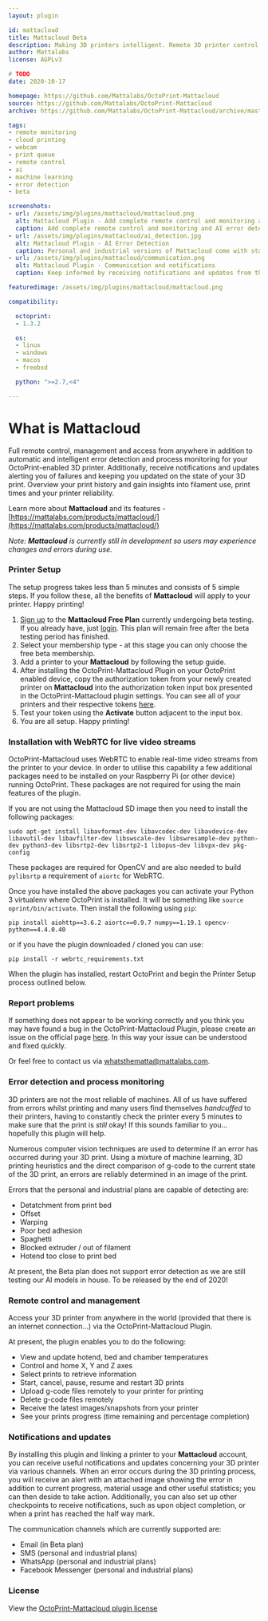 ```yaml
---
layout: plugin

id: mattacloud
title: Mattacloud Beta
description: Making 3D printers intelligent. Remote 3D printer control and management from anywhere with advanced AI error detection and informative notifications.
author: Mattalabs
license: AGPLv3

# TODO
date: 2020-10-17

homepage: https://github.com/Mattalabs/OctoPrint-Mattacloud
source: https://github.com/Mattalabs/OctoPrint-Mattacloud
archive: https://github.com/Mattalabs/OctoPrint-Mattacloud/archive/master.zip

tags:
- remote monitoring
- cloud printing
- webcam
- print queue
- remote control
- ai
- machine learning
- error detection
- beta

screenshots:
- url: /assets/img/plugins/mattacloud/mattacloud.png
  alt: Mattacloud Plugin - Add complete remote control and monitoring and AI error detection to your 3D printer with Mattacloud by Mattalabs
  caption: Add complete remote control and monitoring and AI error detection to your 3D printer
- url: /assets/img/plugins/mattacloud/ai_detection.jpg
  alt: Mattacloud Plugin - AI Error Detection
  caption: Personal and industrial versions of Mattacloud come with state-of-the-art AI error detection (still being tested internally).
- url: /assets/img/plugins/mattacloud/communication.png
  alt: Mattacloud Plugin - Communication and notifications
  caption: Keep informed by receiving notifications and updates from the Mattacloud to your device.

featuredimage: /assets/img/plugins/mattacloud/mattacloud.png

compatibility:

  octoprint:
  - 1.3.2

  os:
  - linux
  - windows
  - macos
  - freebsd

  python: ">=2.7,<4"

---
```


# What is Mattacloud

Full remote control, management and access from anywhere in addition to automatic and intelligent error detection and process monitoring for your OctoPrint-enabled 3D printer. Additionally, receive notifications and updates alerting you of failures and keeping you updated on the state of your 3D print. Overview your print history and gain insights into filament use, print times and your printer reliability.

Learn more about **Mattacloud** and its features - [https://mattalabs.com/products/mattacloud/](https://mattalabs.com/products/mattacloud/)

_Note: **Mattacloud** is currently still in development so users may experience changes and errors during use._

### Printer Setup

The setup progress takes less than 5 minutes and consists of 5 simple steps. If you follow these, all the benefits of **Mattacloud** will apply to your printer. Happy printing!

1. [Sign up](https://cloud.mattalabs.com/accounts/signup/) to the **Mattacloud Free Plan** currently undergoing beta testing. If you already have, just [login](https://cloud.mattalabs.com/accounts/login/). This plan will remain free after the beta testing period has finished.
2. Select your membership type - at this stage you can only choose the free beta membership.
3. Add a printer to your **Mattacloud** by following the setup guide.
4. After installing the OctoPrint-Mattacloud Plugin on your OctoPrint enabled device, copy the authorization token from your newly created printer on **Mattacloud** into the authorization token input box presented in the OctoPrint-Mattacloud plugin settings. You can see all of your printers and their respective tokens [here](https://cloud.mattalabs.com/printer-dashboard/).
5. Test your token using the **Activate** button adjacent to the input box.
6. You are all setup. Happy printing!

### Installation with WebRTC for live video streams

OctoPrint-Mattacloud uses WebRTC to enable real-time video streams from the printer to your device. In order to utilise this capability a few additional packages need to be installed on your Raspberry Pi (or other device) running OctoPrint. These packages are not required for using the main features of the plugin.

If you are not using the Mattacloud SD image then you need to install the following packages:

```
sudo apt-get install libavformat-dev libavcodec-dev libavdevice-dev libavutil-dev libavfilter-dev libswscale-dev libswresample-dev python-dev python3-dev libsrtp2-dev libsrtp2-1 libopus-dev libvpx-dev pkg-config
```

These packages are required for OpenCV and are also needed to build `pylibsrtp` a requirement of `aiortc` for WebRTC.

Once you have installed the above packages you can activate your Python 3 virtualenv where OctoPrint is installed. It will be something like ```source oprint/bin/activate```. Then install the following using `pip`:

```
pip install aiohttp==3.6.2 aiortc==0.9.7 numpy==1.19.1 opencv-python==4.4.0.40
```

or if you have the plugin downloaded / cloned you can use:

```
pip install -r webrtc_requirements.txt
```

When the plugin has installed, restart OctoPrint and begin the Printer Setup process outlined below.

### Report problems

If something does not appear to be working correctly and you think you may have found a bug in the OctoPrint-Mattacloud Plugin, please create an issue on the official page [here](https://github.com/dougbrion/OctoPrint-Mattacloud/issues). In this way your issue can be understood and fixed quickly.

Or feel free to contact us via [whatsthematta@mattalabs.com](mailto:whatsthematta@mattalabs.com).

### Error detection and process monitoring

3D printers are not the most reliable of machines. All of us have suffered from errors whilst printing and many users find themselves _handcuffed_ to their printers, having to constantly check the printer every 5 minutes to make sure that the print is _still_ okay! If this sounds familiar to you... hopefully this plugin will help.

Numerous computer vision techniques are used to determine if an error has occurred during your 3D print. Using a mixture of machine learning, 3D printing heuristics and the direct comparison of g-code to the current state of the 3D print, an errors are reliably determined in an image of the print.

Errors that the personal and industrial plans are capable of detecting are:

- Detatchment from print bed
- Offset
- Warping
- Poor bed adhesion
- Spaghetti
- Blocked extruder / out of filament
- Hotend too close to print bed

At present, the Beta plan does not support error detection as we are still testing our AI models in house. To be released by the end of 2020!

### Remote control and management

Access your 3D printer from anywhere in the world (provided that there is an internet connection...) via the OctoPrint-Mattacloud Plugin.

At present, the plugin enables you to do the following:

- View and update hotend, bed and chamber temperatures
- Control and home X, Y and Z axes
- Select prints to retrieve information
- Start, cancel, pause, resume and restart 3D prints
- Upload g-code files remotely to your printer for printing
- Delete g-code files remotely
- Receive the latest images/snapshots from your printer
- See your prints progress (time remaining and percentage completion)

### Notifications and updates

By installing this plugin and linking a printer to your **Mattacloud** account, you can receive useful notifications and updates concerning your 3D printer via various channels. When an error occurs during the 3D printing process, you will receive an alert with an attached image showing the error in addition to current progress, material usage and other useful statistics; you can then deside to take action. Additionally, you can also set up other checkpoints to receive notifications, such as upon object completion, or when a print has reached the half way mark.

The communication channels which are currently supported are:

- Email (in Beta plan)
- SMS (personal and industrial plans)
- WhatsApp (personal and industrial plans)
- Facebook Messenger (personal and industrial plans)

### License

View the [OctoPrint-Mattacloud plugin license](https://github.com/Mattalabs/OctoPrint-Mattacloud/blob/master/LICENSE)
